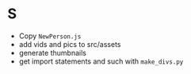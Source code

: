 # S

- Copy `NewPerson.js`
- add vids and pics to src/assets
- generate thumbnails
- get import statements and such with `make_divs.py`
